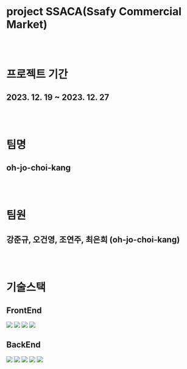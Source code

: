 <br>

# project SSACA(Ssafy Commercial Market)

<br>
<br>

# 프로젝트 기간

## 2023. 12. 19 ~ 2023. 12. 27

<br>
<br>

# 팀명

## oh-jo-choi-kang

<br>
<br>

# 팀원

## 강준규, 오건영, 조연주, 최은희 (oh-jo-choi-kang)

<br>
<br>

# 기술스택

## FrontEnd

<img src="https://img.shields.io/badge/javascript-F7DF1E?style=for-the-badge&logo=javascript&logoColor=white"> <img src="https://img.shields.io/badge/react-61DAFB?style=for-the-badge&logo=react&logoColor=white"> <img src="https://img.shields.io/badge/tailwind-06B6D4?style=for-the-badge&logo=tailwind&logoColor=white"> <img src="https://img.shields.io/badge/redux-764ABC?style=for-the-badge&logo=redux&logoColor=white">
<br>

## BackEnd

<img src="https://img.shields.io/badge/spring-6DB33F?style=for-the-badge&logo=spring&logoColor=white"> <img src="https://img.shields.io/badge/springboot-6DB33F?style=for-the-badge&logo=springboot&logoColor=white"> <img src="https://img.shields.io/badge/mysql-4479A1?style=for-the-badge&logo=mysql&logoColor=white"> <img src="https://img.shields.io/badge/gradle-02303A?style=for-the-badge&logo=gradle&logoColor=white"> <img src="https://img.shields.io/badge/swagger-85EA2D?style=for-the-badge&logo=swagger&logoColor=white">
